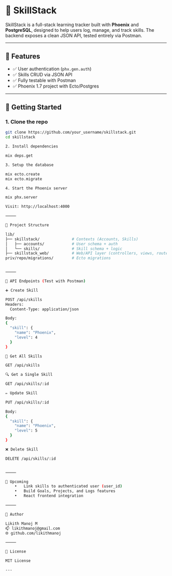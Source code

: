 # 🧠 SkillStack

SkillStack is a full-stack learning tracker built with **Phoenix** and **PostgreSQL**, designed to help users log, manage, and track skills. The backend exposes a clean JSON API, tested entirely via Postman.

---

## 🔧 Features

- ✅ User authentication (`phx.gen.auth`)
- ✅ Skills CRUD via JSON API
- ✅ Fully testable with Postman
- ✅ Phoenix 1.7 project with Ecto/Postgres

---

## 🚀 Getting Started

### 1. Clone the repo

```bash
git clone https://github.com/your_username/skillstack.git
cd skillstack

2. Install dependencies

mix deps.get

3. Setup the database

mix ecto.create
mix ecto.migrate

4. Start the Phoenix server

mix phx.server

Visit: http://localhost:4000

⸻

📂 Project Structure

lib/
├── skillstack/              # Contexts (Accounts, Skills)
│   ├── accounts/            # User schema + auth
│   └── skills/              # Skill schema + logic
├── skillstack_web/          # Web/API layer (controllers, views, router)
priv/repo/migrations/        # Ecto migrations


⸻

🧪 API Endpoints (Test with Postman)

➕ Create Skill

POST /api/skills
Headers:
  Content-Type: application/json

Body:
{
  "skill": {
    "name": "Phoenix",
    "level": 4
  }
}

📄 Get All Skills

GET /api/skills

🔍 Get a Single Skill

GET /api/skills/:id

✏️ Update Skill

PUT /api/skills/:id

Body:
{
  "skill": {
    "name": "Phoenix",
    "level": 5
  }
}

❌ Delete Skill

DELETE /api/skills/:id


⸻

📌 Upcoming
	•	Link skills to authenticated user (user_id)
	•	Build Goals, Projects, and Logs features
	•	React frontend integration

⸻

👤 Author

Likith Manoj M
📫 likithmanoj@gmail.com
🌐 github.com/likithmanoj

⸻

📝 License

MIT License

---
```
